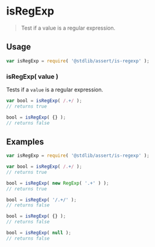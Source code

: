 # isRegExp

> Test if a value is a regular expression.


<section class="usage">

## Usage

``` javascript
var isRegExp = require( '@stdlib/assert/is-regexp' );
```

### isRegExp( value )

Tests if a `value` is a regular expression.

``` javascript
var bool = isRegExp( /.+/ );
// returns true

bool = isRegExp( {} );
// returns false
```

</section>

<!-- /.usage -->


<section class="examples">

## Examples

``` javascript
var isRegExp = require( '@stdlib/assert/is-regexp' );

var bool = isRegExp( /.+/ );
// returns true

bool = isRegExp( new RegExp( '.+' ) );
// returns true

bool = isRegExp( '/.+/' );
// returns false

bool = isRegExp( {} );
// returns false

bool = isRegExp( null );
// returns false
```

</section>

<!-- /.examples -->


<section class="links">

</section>

<!-- /.links -->
